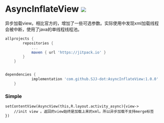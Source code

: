 # AsyncInflateView [![](https://jitpack.io/v/SJJ-dot/AsyncInflateView.svg)](https://jitpack.io/#SJJ-dot/AsyncInflateView)
异步加载view。相比官方的，增加了一些可选参数。实际使用中发现xml加载线程会被中断，使用了java的单线程线程池。
```groovy
allprojects {
		repositories {
			...
			maven { url 'https://jitpack.io' }
		}
	}
```

```groovy

dependencies {
	        implementation 'com.github.SJJ-dot:AsyncInflateView:1.0.0'
	}

```
### Simple
```
setContentView(AsyncView(this,R.layout.activity_async){view->
	//init view 。返回的view始终是加载上来的xml。所以异步加载不支持merge标签
})
```
